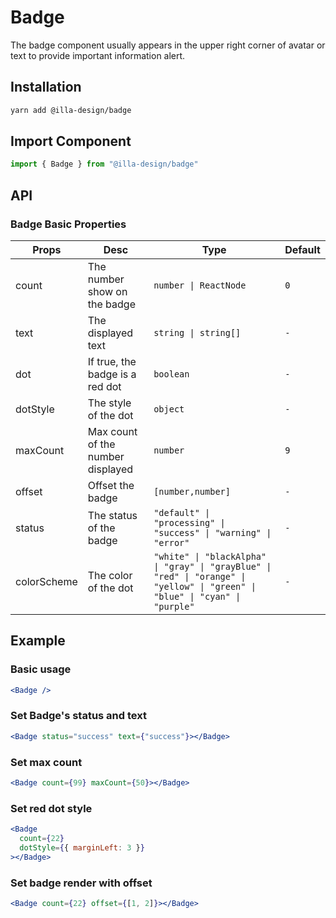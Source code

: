 # Badge

The badge component usually appears in the upper right corner of avatar or text to  provide important information alert.

## Installation

```bash
yarn add @illa-design/badge
```

## Import Component

```jsx
import { Badge } from "@illa-design/badge"
```

## API

### Badge Basic Properties

| Props       | Desc                              | Type                                                         | Default |
| ----------- | --------------------------------- | ------------------------------------------------------------ | ------- |
| count       | The number show on the badge      | `number \| ReactNode`                                        | `0`     |
| text        | The displayed text                | `string \| string[]`                                         | `-`     |
| dot         | If true, the badge is a red dot   | `boolean`                                                    | `-`     |
| dotStyle    | The style of the dot              | `object`                                                     | `-`     |
| maxCount    | Max count of the number displayed | `number `                                                    | `9`     |
| offset      | Offset the badge                  | `[number,number]`                                            | `-`     |
| status      | The status of the badge           | `"default" \| "processing" \| "success" \| "warning" \| "error" ` | `-`     |
| colorScheme | The color of the dot              | `"white" \| "blackAlpha" \| "gray" \| "grayBlue" \| "red" \| "orange" \| "yellow" \| "green" \| "blue" \| "cyan" \| "purple" ` | `-`     |

## Example

### Basic usage

```jsx
<Badge />
```

### Set Badge's status and text

```jsx
<Badge status="success" text={"success"}></Badge>
```

### Set max count 

```jsx
<Badge count={99} maxCount={50}></Badge>
```

### Set red dot style

```jsx
<Badge
  count={22}
  dotStyle={{ marginLeft: 3 }}
></Badge>
```

### Set badge render with offset

```jsx
<Badge count={22} offset={[1, 2]}></Badge>
```
